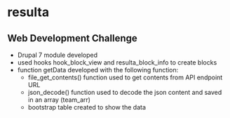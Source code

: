# resulta
## Web Development Challenge

- Drupal 7 module developed
- used hooks hook_block_view and resulta_block_info to create blocks
- function getData developed with the following function:
    - file_get_contents() function used to get contents from API endpoint URL
    - json_decode() function used to decode the json content and saved in an array (team_arr)
    - bootstrap table created to show the data

